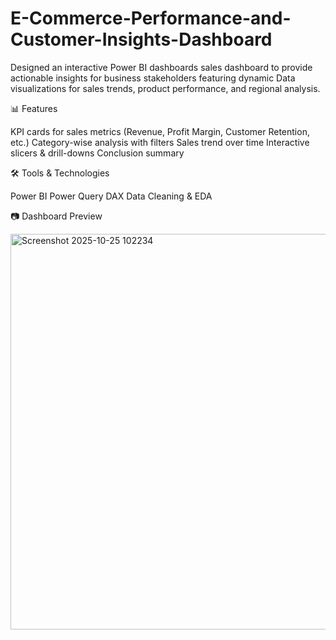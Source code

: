 # E-Commerce-Performance-and-Customer-Insights-Dashboard
Designed an interactive Power BI dashboards sales dashboard to provide actionable insights for business stakeholders featuring dynamic Data visualizations for sales trends, product performance, and regional analysis.

📊 Features

KPI cards for sales metrics (Revenue, Profit Margin, Customer Retention, etc.)
Category-wise analysis with filters
Sales trend over time
Interactive slicers & drill-downs
Conclusion summary

🛠 Tools & Technologies

Power BI
Power Query
DAX
Data Cleaning & EDA

📷 Dashboard Preview

<img width="1095" height="633" alt="Screenshot 2025-10-25 102234" src="https://github.com/user-attachments/assets/ec0fa68f-f689-49b0-ae1d-3aca8a77a10e" />
